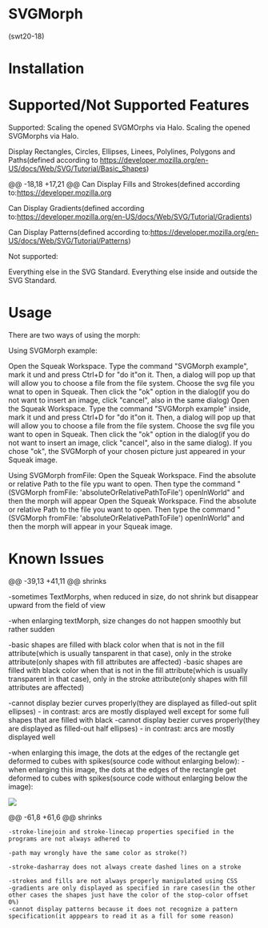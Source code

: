 # SVGMorph
(swt20-18)
# Installation

# Supported/Not Supported Features

Supported:
Scaling the opened SVGMOrphs via Halo.
Scaling the opened SVGMorphs via Halo.

Display Rectangles, Circles, Ellipses, Linees, Polylines, Polygons and Paths(defined according to https://developer.mozilla.org/en-US/docs/Web/SVG/Tutorial/Basic_Shapes)

@@ -18,18 +17,21 @@ Can Display Fills and Strokes(defined according to:https://developer.mozilla.org

Can Display Gradients(defined according to:https://developer.mozilla.org/en-US/docs/Web/SVG/Tutorial/Gradients)

Can Display Patterns(defined according to:https://developer.mozilla.org/en-US/docs/Web/SVG/Tutorial/Patterns)

Not supported:

Everything else in the SVG Standard.
Everything else inside and outside the SVG Standard.

# Usage
There are two ways of using the morph:

Using SVGMorph example:

Open the Squeak Workspace. Type the command "SVGMorph example", mark it und and press Ctrl+D for "do it"on it. Then, a dialog will pop up that will allow you to choose a file from the file system. Choose the svg file you wnat to open in Squeak. Then click the "ok" option in the dialog(if you do not want to insert an image, click "cancel", also in the same dialog)
Open the Squeak Workspace. Type the command "SVGMorph example" inside, mark it und and press Ctrl+D for "do it"on it. Then, a dialog will pop up that will allow you to choose a file from the file system. Choose the svg file you want to open in Squeak. Then click the "ok" option in the dialog(if you do not want to insert an image, click "cancel", also in the same dialog). If you chose "ok", the SVGMorph of your chosen picture just appeared in your Squeak image.

Using SVGMorph fromFile:
Open the Squeak Workspace. Find the absolute or relative Path to the file ypu want to open. Then type the command "(SVGMorph fromFile: 'absoluteOrRelativePathToFile') openInWorld" and then the morph will appear
Open the Squeak Workspace. Find the absolute or relative Path to the file you want to open. Then type the command "(SVGMorph fromFile: 'absoluteOrRelativePathToFile') openInWorld" and then the morph will appear in your Squeak image.


# Known Issues
@@ -39,13 +41,11 @@ shrinks

-sometimes TextMorphs, when reduced in size, do not shrink but disappear upward from the field of view

-when enlarging textMorph, size changes do not happen smoothly but rather sudden

-basic shapes are filled with black color when that is not in the fill attribute(which is usually tansparent in that case), only in the stroke attribute(only shapes with fill attributes are affected)
-basic shapes are filled with black color when that is not in the fill attribute(which is usually transparent in that case), only in the stroke attribute(only shapes with fill attributes are affected)

-cannot display bezier curves properly(they are displayed as filled-out split ellipses) - in contrast: arcs are mostly displayed well except for some full shapes that are filled with black
-cannot display bezier curves properly(they are displayed as filled-out half ellipses) - in contrast: arcs are mostly displayed well

-when enlarging this image, the dots at the edges of the rectangle get deformed to cubes with spikes(source code without enlarging below):
-when enlarging this image, the dots at the edges of the rectangle get deformed to cubes with spikes(source code without enlarging below the image):

![](https://raw.githubusercontent.com/hpi-swa-teaching/SVGMorph/dev/docs/issues/deformed_circles.svg)

@@ -61,8 +61,6 @@ shrinks
```
-stroke-linejoin and stroke-linecap properties specified in the programs are not always adhered to

-path may wrongly have the same color as stroke(?)

-stroke-dasharray does not always create dashed lines on a stroke

-strokes and fills are not always properly manipulated using CSS
-gradients are only displayed as specified in rare cases(in the other other cases the shapes just have the color of the stop-color offset 0%)
-cannot display patterns because it does not recognize a pattern specification(it apppears to read it as a fill for some reason)
